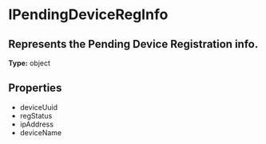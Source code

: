 # IPendingDeviceRegInfo

## Represents the Pending Device Registration info.

**Type:** object

## Properties
* deviceUuid
* regStatus
* ipAddress
* deviceName
